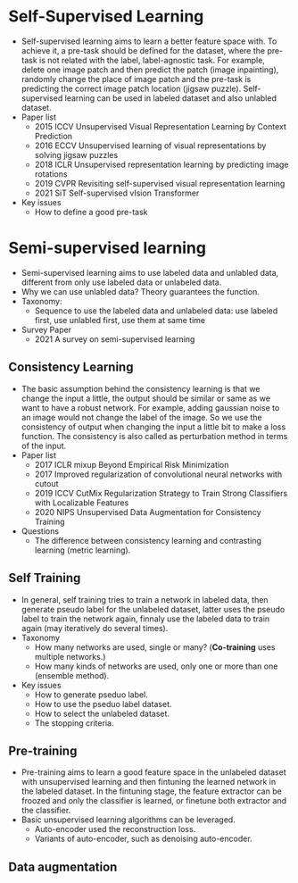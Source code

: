 # Self-Supervised Learning
* Self-supervised learning aims to learn a better feature space with. To achieve it, a pre-task should be defined for the dataset, where the pre-task is not related with the label, label-agnostic task. For example, delete one image patch and then predict the patch (image inpainting), randomly change the place of image patch and the pre-task is predicting the correct image patch location (jigsaw puzzle). Self-supervised learning can be used in labeled dataset and also unlabled dataset.
* Paper list
  * 2015 ICCV Unsupervised Visual Representation Learning by Context Prediction
  * 2016 ECCV Unsupervised learning of visual representations by solving jigsaw puzzles
  * 2018 ICLR Unsupervised representation learning by predicting image rotations
  * 2019 CVPR Revisiting self-supervised visual representation learning
  * 2021 SiT Self-supervised vIsion Transformer
* Key issues
  * How to define a good pre-task
 
 # Semi-supervised learning
* Semi-supervised learning aims to use labeled data and unlabled data, different from only use labeled data or unlabeled data.
* Why we can use unlabled data? Theory guarantees the function.
* Taxonomy:
  *  Sequence to use the labeled data and unlabeled data: use labeled first, use unlabled first, use them at same time
* Survey Paper
  * 2021 A survey on semi-supervised learning
 
 ## Consistency Learning
 * The basic assumption behind the consistency learning is that we change the input a little, the output should be similar or same as we want to have a robust network. For example, adding gaussian noise to an image would not change the label of the image. So we use the consistency of output when changing the input a little bit to make a loss function. The consistency is also called as perturbation method in terms of the input.
 * Paper list
   * 2017 ICLR mixup Beyond Empirical Risk Minimization
   * 2017 Improved regularization of convolutional neural networks with cutout
   * 2019 ICCV CutMix Regularization Strategy to Train Strong Classifiers with Localizable Features
   * 2020 NIPS Unsupervised Data Augmentation for Consistency Training
* Questions
  * The difference between consistency learning and contrasting learning (metric learning).

## Self Training
* In general, self training tries to train a network in labeled data, then generate pseudo label for the unlabeled dataset, latter uses the pseudo label to train the network again, finnaly use the labeled data to train again (may iteratively do several times).
* Taxonomy
  * How many networks are used, single or many? (**Co-training** uses multiple networks.)
  * How many kinds of networks are used, only one or more than one (ensemble method).
* Key issues
  * How to generate pseduo label.
  * How to use the pseduo label dataset.
  * How to select the unlabeled dataset.
  * The stopping criteria.

## Pre-training
* Pre-training aims to learn a good feature space in the unlabeled dataset with unsupervised learning and then fintuning the learned network in the labeled dataset. In the fintuning stage, the feature extractor can be froozed and only the classifier is learned, or finetune both extractor and the classifier.
* Basic unsupervised learning algorithms can be leveraged.
  * Auto-encoder used the reconstruction loss.
  * Variants of auto-encoder, such as denoising auto-encoder.

## Data augmentation
